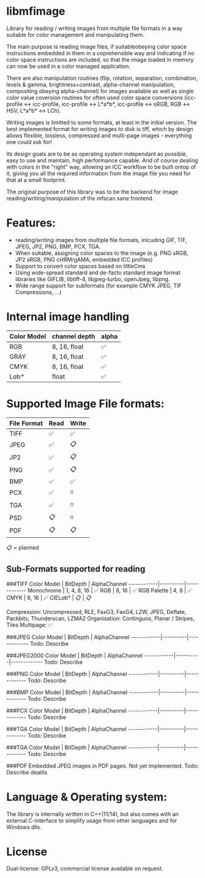# libmfimage
Library for reading / writing images from multiple file formats in a way suitable for color management and manipulating them.

The main purpose is reading image files, if suitableobeying color space instructions embedded in them in a coprehensible way and indicating if no color space instructions are included, so that the image loaded in memory can now be used in a color managed application.

There are also manipulation routines (flip, rotation, separation, combination, levels & gamma, brightness+contrast, alpha-channel manipulation, compositing obeying alpha-channel) for images available as well as single color value coversion routines for often used color space conversions (icc-profile ↔ icc-profile, icc-profile ↔ L\*a\*b\*, icc-profile ↔ sRGB, RGB ↔ HSV, L\*a\*b\* ↔ LCh).

Writing images is limitted to some formats, at least in the initial version. The best implemented format for writing images to disk is tiff, which by design allows flexible, lossless, compressed and multi-page images - everything one could ask for!

Its design goals are to be as operating system independant as possible, easy to use and maintain, high performance capable. And of course dealing with colors in the "right" way, allowing an ICC workflow to be built ontop of it, giving you all the required information from the image file you need for that at a small footprint.

The original purpose of this library was to be the backend for image reading/writing/manipulation of the mfscan sane frontend.

# Features:
- reading/writing images from multiple file formats, inlcuding GIF, TIF, JPEG, JP2, PNG, BMP, PCX, TGA.
- When suitable, assigning color spaces to the image (e.g. PNG sRGB, JP2 sRGB, PNG cHRM/gAMA, embedded ICC profiles)
- Support to convert color spaces based on littleCms
- Using wide-spread standard and de-facto standard image format libraries like GIFLIB, libtiff-4, libjpeg-turbo, openJpeg, libpng.
- Wide range support for subformats (for example CMYK JPEG, TIF Compressions, ...)

# Internal image handling
Color Model | channel depth | alpha
------------|-----------|------
RGB    | 8, 16, float | :white_check_mark:
GRAY   | 8, 16, float | :white_check_mark:
CMYK   | 8, 16, float | :white_check_mark:
L*a*b* | float | :white_check_mark:

# Supported Image File formats:
File Format | Read | Write
------------|------|------
TIFF | :white_check_mark: | :white_check_mark: 
JPEG | :white_check_mark: | :clipboard:
JP2  | :white_check_mark: | :clipboard:
PNG  | :white_check_mark: | :clipboard:
BMP  | :white_check_mark: | :white_check_mark: 
PCX  | :white_check_mark: | :white_medium_small_square:
TGA  | :white_check_mark: | :white_medium_small_square:
PSD  | :clipboard: | :white_medium_small_square:
PDF  | :clipboard: | :clipboard:
:clipboard: = planned

## Sub-Formats supported for reading
###TIFF
Color Model | BitDepth | AlphaChannel
------------|----------|-------------
Monochrome | 1, 4, 8, 16 | :white_check_mark:
RGB | 8, 16 | :white_check_mark:
RGB Palette | 4, 8 | :white_check_mark:
CMYK | 8, 16 | :white_check_mark:
CIEL*a*b* | :clipboard: | :clipboard:

Compression: Uncompressed, RLE, FaxG3, FaxG4, LZW, JPEG, Deflate, Packbits, Thunderscan, LZMA2
Organisation: Continguos, Planar / Stripes, Tiles
Multipage: :white_check_mark:

###JPEG
Color Model | BitDepth | AlphaChannel
------------|----------|-------------
Todo: Describe

###JPEG2000
Color Model | BitDepth | AlphaChannel
------------|----------|-------------
Todo: Describe

###PNG
Color Model | BitDepth | AlphaChannel
------------|----------|-------------
Todo: Describe

###BMP
Color Model | BitDepth | AlphaChannel
------------|----------|-------------
Todo: Describe

###PCX
Color Model | BitDepth | AlphaChannel
------------|----------|-------------
Todo: Describe

###TGA
Color Model | BitDepth | AlphaChannel
------------|----------|-------------
Todo: Describe

###TGA
Color Model | BitDepth | AlphaChannel
------------|----------|-------------
Todo: Describe

###PDF
Embedded JPEG images in PDF pages.
Not yet implemented.
Todo: Describe deaitls



# Language & Operating system:
The library is internally written in C++(11/14), but also comes with an external C-interface to simplify usage from other languages and for Windows dlls.

# License
Dual-license: GPLv3, commercial license available on request.
